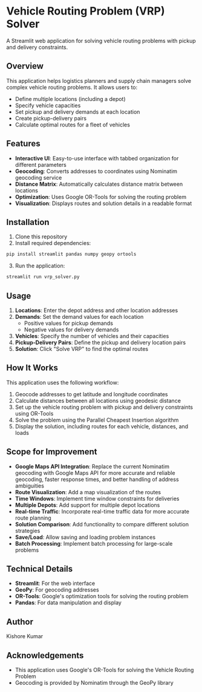# Vehicle Routing Problem (VRP) Solver

A Streamlit web application for solving vehicle routing problems with pickup and delivery constraints.

## Overview

This application helps logistics planners and supply chain managers solve complex vehicle routing problems. It allows users to:

- Define multiple locations (including a depot)
- Specify vehicle capacities
- Set pickup and delivery demands at each location
- Create pickup-delivery pairs
- Calculate optimal routes for a fleet of vehicles

## Features

- **Interactive UI**: Easy-to-use interface with tabbed organization for different parameters
- **Geocoding**: Converts addresses to coordinates using Nominatim geocoding service
- **Distance Matrix**: Automatically calculates distance matrix between locations
- **Optimization**: Uses Google OR-Tools for solving the routing problem
- **Visualization**: Displays routes and solution details in a readable format

## Installation

1. Clone this repository
2. Install required dependencies:

```bash
pip install streamlit pandas numpy geopy ortools
```

3. Run the application:

```bash
streamlit run vrp_solver.py
```

## Usage

1. **Locations**: Enter the depot address and other location addresses
2. **Demands**: Set the demand values for each location
   - Positive values for pickup demands
   - Negative values for delivery demands
3. **Vehicles**: Specify the number of vehicles and their capacities
4. **Pickup-Delivery Pairs**: Define the pickup and delivery location pairs
5. **Solution**: Click "Solve VRP" to find the optimal routes

## How It Works

This application uses the following workflow:

1. Geocode addresses to get latitude and longitude coordinates
2. Calculate distances between all locations using geodesic distance
3. Set up the vehicle routing problem with pickup and delivery constraints using OR-Tools
4. Solve the problem using the Parallel Cheapest Insertion algorithm
5. Display the solution, including routes for each vehicle, distances, and loads

## Scope for Improvement

- **Google Maps API Integration**: Replace the current Nominatim geocoding with Google Maps API for more accurate and reliable geocoding, faster response times, and better handling of address ambiguities
- **Route Visualization**: Add a map visualization of the routes
- **Time Windows**: Implement time window constraints for deliveries
- **Multiple Depots**: Add support for multiple depot locations
- **Real-time Traffic**: Incorporate real-time traffic data for more accurate route planning
- **Solution Comparison**: Add functionality to compare different solution strategies
- **Save/Load**: Allow saving and loading problem instances
- **Batch Processing**: Implement batch processing for large-scale problems

## Technical Details

- **Streamlit**: For the web interface
- **GeoPy**: For geocoding addresses
- **OR-Tools**: Google's optimization tools for solving the routing problem
- **Pandas**: For data manipulation and display

## Author

Kishore Kumar

## Acknowledgements

- This application uses Google's OR-Tools for solving the Vehicle Routing Problem
- Geocoding is provided by Nominatim through the GeoPy library
